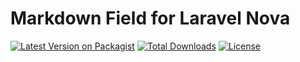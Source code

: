 # Markdown Field for Laravel Nova

[![Latest Version on Packagist](https://img.shields.io/packagist/v/stepanenko3/nova-markdown.svg?style=flat-square)](https://packagist.org/packages/stepanenko3/nova-markdown)
[![Total Downloads](https://img.shields.io/packagist/dt/stepanenko3/nova-markdown.svg?style=flat-square)](https://packagist.org/packages/stepanenko3/nova-markdown)
[![License](https://poser.pugx.org/stepanenko3/nova-markdown/license)](https://packagist.org/packages/stepanenko3/nova-markdown)
